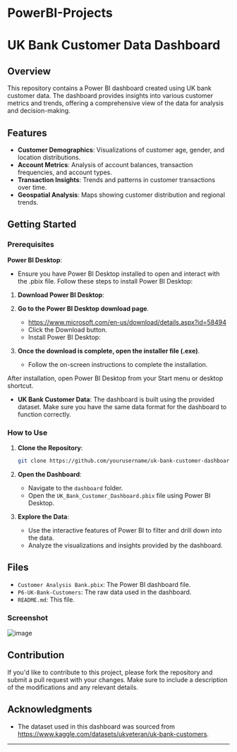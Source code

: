 # PowerBI-Projects

# UK Bank Customer Data Dashboard

## Overview

This repository contains a Power BI dashboard created using UK bank customer data. The dashboard provides insights into various customer metrics and trends, offering a comprehensive view of the data for analysis and decision-making.

## Features

- **Customer Demographics**: Visualizations of customer age, gender, and location distributions.
- **Account Metrics**: Analysis of account balances, transaction frequencies, and account types.
- **Transaction Insights**: Trends and patterns in customer transactions over time.
- **Geospatial Analysis**: Maps showing customer distribution and regional trends.

## Getting Started

### Prerequisites

**Power BI Desktop**: 
   - Ensure you have Power BI Desktop installed to open and interact with the .pbix file. Follow these steps to install Power BI Desktop:

1. **Download Power BI Desktop**:

2. **Go to the Power BI Desktop download page**.
   - https://www.microsoft.com/en-us/download/details.aspx?id=58494
   - Click the Download button.
   - Install Power BI Desktop:

4. **Once the download is complete, open the installer file (.exe)**.
   
   - Follow the on-screen instructions to complete the installation.

After installation, open Power BI Desktop from your Start menu or desktop shortcut.
- **UK Bank Customer Data**: The dashboard is built using the provided dataset. Make sure you have the same data format for the dashboard to function correctly.

### How to Use

1. **Clone the Repository**: 
   ```bash
   git clone https://github.com/yourusername/uk-bank-customer-dashboard.git
   ```

2. **Open the Dashboard**: 
   - Navigate to the `dashboard` folder.
   - Open the `UK_Bank_Customer_Dashboard.pbix` file using Power BI Desktop.

3. **Explore the Data**: 
   - Use the interactive features of Power BI to filter and drill down into the data.
   - Analyze the visualizations and insights provided by the dashboard.

## Files

- `Customer Analysis Bank.pbix`: The Power BI dashboard file.
- `P6-UK-Bank-Customers`: The raw data used in the dashboard.
- `README.md`: This file.

### Screenshot
![image](https://github.com/user-attachments/assets/9a729b7e-3694-4f86-98cf-8fec55d23957)

## Contribution

If you'd like to contribute to this project, please fork the repository and submit a pull request with your changes. Make sure to include a description of the modifications and any relevant details.

## Acknowledgments

- The dataset used in this dashboard was sourced from https://www.kaggle.com/datasets/ukveteran/uk-bank-customers.

---

